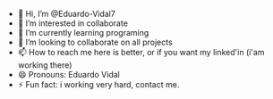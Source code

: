 - 👋 Hi, I’m @Eduardo-Vidal7
- 👀 I’m interested in collaborate
- 🌱 I’m currently learning programing
- 💞️ I’m looking to collaborate on all projects
- 📫 How to reach me here is better, or if you want my linked'in (i'am working there)
- 😄 Pronouns: Eduardo Vidal
- ⚡ Fun fact: i working very hard, contact me.

<!---
Eduardo-Vidal7/Eduardo-Vidal7 is a ✨ special ✨ repository because its `README.md` (this file) appears on your GitHub profile.
You can click the Preview link to take a look at your changes.
--->
